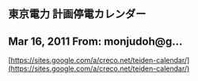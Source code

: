 ## 東京電力 計画停電カレンダー

## Mar 16, 2011 From: monjudoh@g...

[https://sites.google.com/a/creco.net/teiden-calendar/](https://sites.google.com/a/creco.net/teiden-calendar/)

